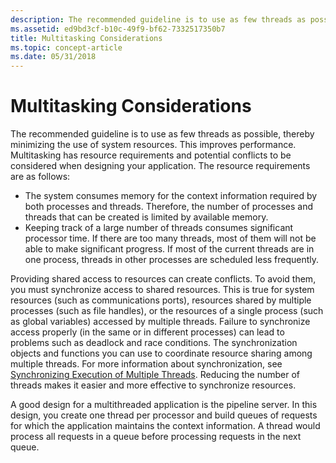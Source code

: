 ```yaml
---
description: The recommended guideline is to use as few threads as possible, thereby minimizing the use of system resources.
ms.assetid: ed9bd3cf-b10c-49f9-bf62-7332517350b7
title: Multitasking Considerations
ms.topic: concept-article
ms.date: 05/31/2018
---
```


# Multitasking Considerations

The recommended guideline is to use as few threads as possible, thereby minimizing the use of system resources. This improves performance. Multitasking has resource requirements and potential conflicts to be considered when designing your application. The resource requirements are as follows:

-   The system consumes memory for the context information required by both processes and threads. Therefore, the number of processes and threads that can be created is limited by available memory.
-   Keeping track of a large number of threads consumes significant processor time. If there are too many threads, most of them will not be able to make significant progress. If most of the current threads are in one process, threads in other processes are scheduled less frequently.

Providing shared access to resources can create conflicts. To avoid them, you must synchronize access to shared resources. This is true for system resources (such as communications ports), resources shared by multiple processes (such as file handles), or the resources of a single process (such as global variables) accessed by multiple threads. Failure to synchronize access properly (in the same or in different processes) can lead to problems such as deadlock and race conditions. The synchronization objects and functions you can use to coordinate resource sharing among multiple threads. For more information about synchronization, see [Synchronizing Execution of Multiple Threads](synchronizing-execution-of-multiple-threads.md). Reducing the number of threads makes it easier and more effective to synchronize resources.

A good design for a multithreaded application is the pipeline server. In this design, you create one thread per processor and build queues of requests for which the application maintains the context information. A thread would process all requests in a queue before processing requests in the next queue.

 

 



